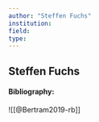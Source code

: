 ```yaml
---
author: "Steffen Fuchs"
institution:
field:
type:
---
```


## Steffen Fuchs
#### Bibliography:

![[@Bertram2019-rb]]
